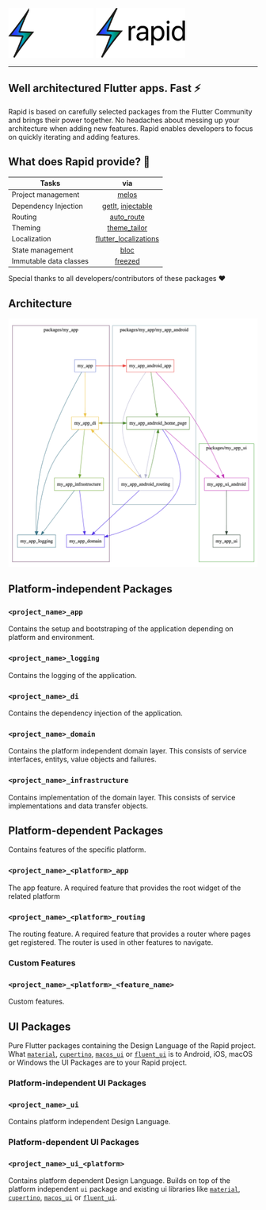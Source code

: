 <img src="./assets/logo_black.svg#gh-dark-mode-only" height="100">
<img src="./assets/logo_white.svg#gh-light-mode-only" height="100">

---

## Well architectured Flutter apps. Fast ⚡

Rapid is based on carefully selected packages from the Flutter Community and brings their power together. No headaches about messing up your architecture when adding new features. Rapid enables developers to focus on quickly iterating and adding features.

## What does Rapid provide? 👀

| Tasks                  | via                                     |
| ---------------------- |:---------------------------------------:|
| Project management     | [melos](https://pub.dev/packages/melos) |
| Dependency Injection   | [getIt](https://pub.dev/packages/get_it), [injectable](https://pub.dev/packages/injectable) |
| Routing                | [auto_route](https://pub.dev/packages/auto_route) |
| Theming                | [theme_tailor](https://pub.dev/packages/theme_tailor) |
| Localization           | [flutter_localizations](https://docs.flutter.dev/development/accessibility-and-localization/internationalization) |
| State management       | [bloc](https://pub.dev/packages/bloc) |
| Immutable data classes | [freezed](https://pub.dev/packages/freezed) |

Special thanks to all developers/contributors of these packages ❤️

## Architecture

<img src="./assets/architecture.png">

## Platform-independent Packages

### `<project_name>_app`

Contains the setup and bootstraping of the application depending on platform and environment.

### `<project_name>_logging`

Contains the logging of the application.

### `<project_name>_di`

Contains the dependency injection of the application.

### `<project_name>_domain`

Contains the platform independent domain layer. This consists of service interfaces, entitys, value objects and failures.

### `<project_name>_infrastructure`

Contains implementation of the domain layer. This consists of service implementations and data transfer objects.

## Platform-dependent Packages

Contains features of the specific platform.

### `<project_name>_<platform>_app`

The app feature. A required feature that provides the root widget of the related platform

### `<project_name>_<platform>_routing`

The routing feature. A required feature that provides a router where pages get registered.
The router is used in other features to navigate.

### Custom Features

### `<project_name>_<platform>_<feature_name>`

Custom features.

## UI Packages

Pure Flutter packages containing the Design Language of the Rapid project.
What [`material`](https://docs.flutter.dev/development/ui/widgets/material), [`cupertino`](https://docs.flutter.dev/development/ui/widgets/cupertino), [`macos_ui`](https://pub.dev/packages/macos_ui) or [`fluent_ui`](https://pub.dev/packages/fluent_ui) is to Android, iOS, macOS or Windows
the UI Packages are to your Rapid project.

### Platform-independent UI Packages

### `<project_name>_ui`

Contains platform independent Design Language.

### Platform-dependent UI Packages

### `<project_name>_ui_<platform>`

Contains platform dependent Design Language. Builds on top of the platform independent `ui` package and existing ui libraries like [`material`](https://docs.flutter.dev/development/ui/widgets/material), [`cupertino`](https://docs.flutter.dev/development/ui/widgets/cupertino), [`macos_ui`](https://pub.dev/packages/macos_ui) or [`fluent_ui`](https://pub.dev/packages/fluent_ui).

<!-- ## Core principles

### Modularity

Rapid aims to keep scopes small and thus uses a multi package approach. The packages are managed
in a mono repo using [melos](https://melos.invertase.dev/).

### Shared Domain

Rapids archticture evolvs around a platform independent domain layer.

### Single Responsibility

Every package has its clear responsibility.

### Extensibility

Features can be added easily.

### Unidirectional Data Flow

Data only flows from the outside through the app to the view and backwards.
 -->
